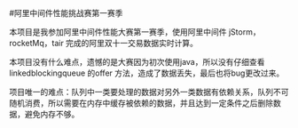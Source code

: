 #阿里中间件性能挑战赛第一赛季

本项目是我参加阿里中间件性能大赛第一赛季，使用阿里中间件 jStorm，rocketMq，tair 完成的阿里双十一交易数据实时计算。

本项目没有什么难点，遗憾的是大赛因为初次使用java，所以没有仔细查看linkedblockingqueue 的offer 方法，造成了数据丢失，最后也将bug更改过来。

项目唯一的难点：队列中一类要处理的数据对另外一类数据有依赖关系，队列不可随机消费，所以需要在内存中缓存被依赖的数据，并且达到一定条件之后删除数据，避免内存不够。
